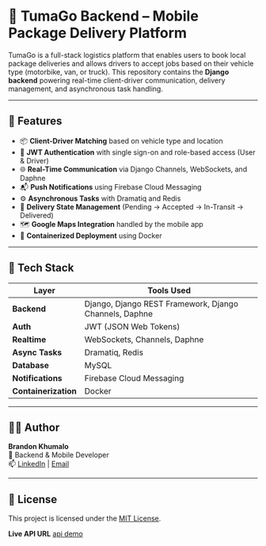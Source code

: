 # 🚚 TumaGo Backend – Mobile Package Delivery Platform

TumaGo is a full-stack logistics platform that enables users to book local package deliveries and allows drivers to accept jobs based on their vehicle type (motorbike, van, or truck). This repository contains the **Django backend** powering real-time client-driver communication, delivery management, and asynchronous task handling.

---

## 🚀 Features

- 📦 **Client-Driver Matching** based on vehicle type and location
- 🔐 **JWT Authentication** with single sign-on and role-based access (User & Driver)
- 🌐 **Real-Time Communication** via Django Channels, WebSockets, and Daphne
- 📬 **Push Notifications** using Firebase Cloud Messaging
- ⚙️ **Asynchronous Tasks** with Dramatiq and Redis
- 🔁 **Delivery State Management** (Pending → Accepted → In-Transit → Delivered)
- 🗺️ **Google Maps Integration** handled by the mobile app
- 🐳 **Containerized Deployment** using Docker

---

## 🧠 Tech Stack

| Layer         | Tools Used                                                                 |
|---------------|------------------------------------------------------------------------------|
| **Backend**   | Django, Django REST Framework, Django Channels, Daphne                      |
| **Auth**      | JWT (JSON Web Tokens)                                                       |
| **Realtime**  | WebSockets, Channels, Daphne                                                |
| **Async Tasks**| Dramatiq, Redis                                                            |
| **Database**  | MySQL                                                                       |
| **Notifications** | Firebase Cloud Messaging                                                |
| **Containerization** | Docker                                                               |

---

## 🙋‍♂️ Author

**Brandon Khumalo**  
🚀 Backend & Mobile Developer  
📫 [LinkedIn](https://www.linkedin.com/in/brandon-khumalo04) | [Email](mailto:brandonkhumz40@gmail.com)

---

## 📄 License

This project is licensed under the [MIT License](LICENSE).

**Live API URL**
[api demo](https://tumagobackend-production.up.railway.app/swagger/)